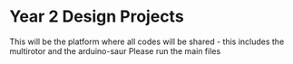 # Year 2 Design Projects
This will be the platform where all codes will be shared - this includes the multirotor and the arduino-saur
Please run the main files
